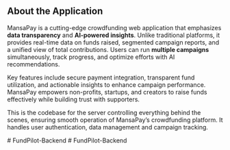## About the Application

MansaPay is a cutting-edge crowdfunding web application that emphasizes **data transparency** and **AI-powered insights**. Unlike traditional platforms, it provides real-time data on funds raised, segmented campaign reports, and a unified view of total contributions. Users can run **multiple campaigns** simultaneously, track progress, and optimize efforts with AI recommendations. 

Key features include secure payment integration, transparent fund utilization, and actionable insights to enhance campaign performance. MansaPay empowers non-profits, startups, and creators to raise funds effectively while building trust with supporters.

This is the codebase for the server controlling everything behind the scenes, ensuring smooth operation of MansaPay’s crowdfunding platform. It handles user authentication, data management and campaign tracking.

<!-- ## BaseUrl

The BaseUrl changes as it is being hosted on a free resource online

## Endpoints
/api/signup -->



#   F u n d P i l o t - B a c k e n d  
 #   F u n d P i l o t - B a c k e n d  
 